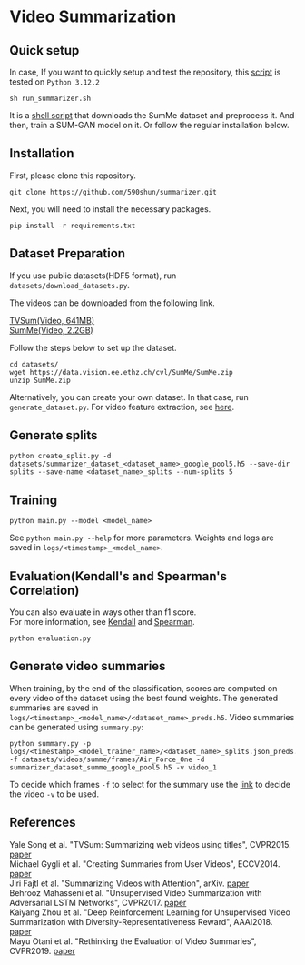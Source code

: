 # Video Summarization

## Quick setup
In case, If you want to quickly setup and test the repository, this [script](https://github.com/running-machin/video_summarizer/blob/main/run_summarizer.sh) is tested on `Python 3.12.2`
```
sh run_summarizer.sh
```
It is a [shell script](https://github.com/running-machin/video_summarizer/blob/main/run_summarizer.sh) that downloads the SumMe dataset and preprocess it. And then, train a SUM-GAN model on it. Or follow the regular installation below.

## Installation
First, please clone this repository.  
```
git clone https://github.com/590shun/summarizer.git
```
Next, you will need to install the necessary packages.  
```
pip install -r requirements.txt
```

## Dataset Preparation
If you use public datasets(HDF5 format), run `datasets/download_datasets.py`.  

The videos can be downloaded from the following link.  

[TVSum(Video, 641MB)](http://people.csail.mit.edu/yalesong/tvsum/tvsum50_ver_1_1.tgz)  
[SumMe(Video, 2.2GB)](https://data.vision.ee.ethz.ch/cvl/SumMe/SumMe.zip)  

Follow the steps below to set up the dataset.
```
cd datasets/
wget https://data.vision.ee.ethz.ch/cvl/SumMe/SumMe.zip
unzip SumMe.zip
```

Alternatively, you can create your own dataset. In that case, run `generate_dataset.py`. For video feature extraction, see [here](https://github.com/590shun/Video-Feature-Extraction).

## Generate splits
```
python create_split.py -d datasets/summarizer_dataset_<dataset_name>_google_pool5.h5 --save-dir splits --save-name <dataset_name>_splits --num-splits 5
```

## Training
```
python main.py --model <model_name>
```
See `python main.py --help` for more parameters. Weights and logs are saved in `logs/<timestamp>_<model_name>`.


## Evaluation(Kendall's and Spearman's Correlation)
You can also evaluate in ways other than f1 score.  
For more information, see [Kendall](https://academic.oup.com/biomet/article-pdf/33/3/239/573257/33-3-239.pdf) and [Spearman](http://tomlr.free.fr/Math%E9matiques/Math%20Complete/Probability%20and%20statistics/CRC%20-%20standard%20probability%20and%20Statistics%20tables%20and%20formulae%20-%20DANIEL%20ZWILLINGER.pdf).
```
python evaluation.py
```

## Generate video summaries
When training, by the end of the classification, scores are computed on every video of the dataset using the best found weights. The generated summaries are saved in `logs/<timestamp>_<model_name>/<dataset_name>_preds.h5`. Video summaries can be generated using `summary.py`:
```
python summary.py -p logs/<timestamp>_<model_trainer_name>/<dataset_name>_splits.json_preds.h5 -f datasets/videos/summe/frames/Air_Force_One -d summarizer_dataset_summe_google_pool5.h5 -v video_1
```
To decide which frames `-f` to select for the summary use the [link](https://github.com/KaiyangZhou/pytorch-vsumm-reinforce/issues/85) to decide the video `-v` to be used.
## References
Yale Song et al. "TVSum: Summarizing web videos using titles", CVPR2015. [paper](https://www.cv-foundation.org/openaccess/content_cvpr_2015/papers/Song_TVSum_Summarizing_Web_2015_CVPR_paper.pdf)  
Michael Gygli et al. "Creating Summaries from User Videos", ECCV2014. [paper](https://link.springer.com/chapter/10.1007/978-3-319-10584-0_33)  
Jiri Fajtl et al. "Summarizing Videos with Attention", arXiv. [paper](http://arxiv.org/pdf/1812.01969)   
Behrooz Mahasseni et al. "Unsupervised Video Summarization with Adversarial LSTM Networks", CVPR2017. [paper](https://openaccess.thecvf.com/content_cvpr_2017/papers/Mahasseni_Unsupervised_Video_Summarization_CVPR_2017_paper.pdf)  
Kaiyang Zhou et al. "Deep Reinforcement Learning for Unsupervised Video Summarization with Diversity-Representativeness Reward", AAAI2018. [paper](https://www.aaai.org/ocs/index.php/AAAI/AAAI18/paper/download/16395/16358)  
Mayu Otani et al. "Rethinking the Evaluation of Video Summaries", CVPR2019. [paper](https://openaccess.thecvf.com/content_CVPR_2019/papers/Otani_Rethinking_the_Evaluation_of_Video_Summaries_CVPR_2019_paper.pdf)  


